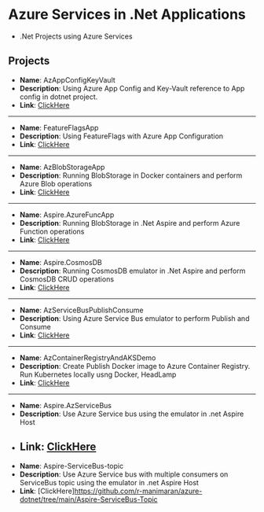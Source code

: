 # Azure Services in .Net Applications
- .Net Projects using Azure Services

## Projects

   - **Name**: AzAppConfigKeyVault
   - **Description**: Using Azure App Config and Key-Vault reference to App config in dotnet project.
   - **Link**: [ClickHere](https://github.com/r-manimaran/azure-dotnet/tree/main/AzAppConfigKeyVault)
   ----------------------------------------
   - **Name**: FeatureFlagsApp
   - **Description**: Using FeatureFlags with Azure App Configuration
   - **Link**: [ClickHere](https://github.com/r-manimaran/azure-dotnet/tree/main/FeatureFlagsApp)
   ----------------------------------------
   - **Name**: AzBlobStorageApp
   - **Description**: Running BlobStorage in Docker containers and perform Azure Blob operations
   - **Link**: [ClickHere](https://github.com/r-manimaran/azure-dotnet/tree/main/AzBlobStorageApp)
   ----------------------------------------
   - **Name**: Aspire.AzureFuncApp
   - **Description**: Running BlobStorage in .Net Aspire  and perform Azure Function operations
   - **Link**: [ClickHere](https://github.com/r-manimaran/azure-dotnet/tree/main/Aspire.AzureFuncApp)
   ----------------------------------------
   - **Name**: Aspire.CosmosDB
   - **Description**: Running CosmosDB emulator in .Net Aspire  and perform CosmosDB CRUD operations
   - **Link**: [ClickHere](https://github.com/r-manimaran/azure-dotnet/tree/main/Aspire.CosmosDB)
   ----------------------------------------
   - **Name**: AzServiceBusPublishConsume
   - **Description**: Using Azure Service Bus emulator to perform Publish and Consume
   - **Link**: [ClickHere](https://github.com/r-manimaran/azure-dotnet/tree/main/AzServiceBusPublishConsume)
   ----------------------------------------
   - **Name**: AzContainerRegistryAndAKSDemo
   - **Description**: Create Publish Docker image to Azure Container Registry. Run Kubernetes locally usng Docker, HeadLamp
   - **Link**: [ClickHere](https://github.com/r-manimaran/azure-dotnet/tree/main/AzContainerRegistryAndAKSDemo)
   ----------------------------------------
   - **Name**: Aspire.AzServiceBus
   - **Description**: Use Azure Service bus using the emulator in .net Aspire Host
   - **Link**: [ClickHere](https://github.com/r-manimaran/azure-dotnet/tree/main/Aspire.AzServiceBus)
     ----------------------------------------
   - **Name**: Aspire-ServiceBus-topic
   - **Description**: Use Azure Service bus with multiple consumers on ServiceBus topic using the emulator in .net Aspire Host
   - **Link**: [ClickHere]https://github.com/r-manimaran/azure-dotnet/tree/main/Aspire-ServiceBus-Topic

